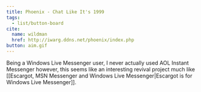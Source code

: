 ```yaml
---
title: Phoenix - Chat Like It's 1999
tags:
  - list/button-board
cite:
  name: wildman
  href: http://iwarg.ddns.net/phoenix/index.php
button: aim.gif
---
```


Being a Windows Live Messenger user, I never actually used AOL Instant Messenger however, this seems like an interesting revival project much like [[Escargot, MSN Messenger and Windows Live Messenger|Escargot is for Windows Live Messenger]].
